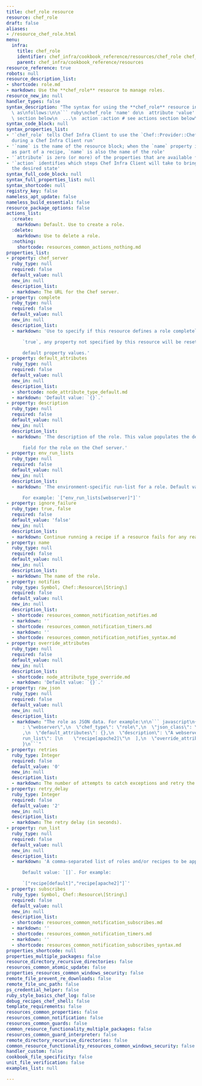 ```yaml
---
title: chef_role resource
resource: chef_role
draft: false
aliases:
- /resource_chef_role.html
menu:
  infra:
    title: chef_role
    identifier: chef_infra/cookbook_reference/resources/chef_role chef_role
    parent: chef_infra/cookbook_reference/resources
resource_reference: true
robots: null
resource_description_list:
- shortcode: role.md
- markdown: Use the **chef_role** resource to manage roles.
resource_new_in: null
handler_types: false
syntax_description: "The syntax for using the **chef_role** resource in a recipe is\
  \ as\nfollows:\n\n``` ruby\nchef_role 'name' do\n  attribute 'value' # see properties\
  \ section below\n  ...\n  action :action # see actions section below\nend\n```"
syntax_code_block: null
syntax_properties_list:
- '`chef_role` tells Chef Infra Client to use the `Chef::Provider::ChefRole` provider
  during a Chef Infra Client run'
- '`name` is the name of the resource block; when the `name` property is not specified
  as part of a recipe, `name` is also the name of the role'
- '`attribute` is zero (or more) of the properties that are available for this resource'
- '`action` identifies which steps Chef Infra Client will take to bring the node into
  the desired state'
syntax_full_code_block: null
syntax_full_properties_list: null
syntax_shortcode: null
registry_key: false
nameless_apt_update: false
nameless_build_essential: false
resource_package_options: false
actions_list:
  :create:
    markdown: Default. Use to create a role.
  :delete:
    markdown: Use to delete a role.
  :nothing:
    shortcode: resources_common_actions_nothing.md
properties_list:
- property: chef_server
  ruby_type: null
  required: false
  default_value: null
  new_in: null
  description_list:
  - markdown: The URL for the Chef server.
- property: complete
  ruby_type: null
  required: false
  default_value: null
  new_in: null
  description_list:
  - markdown: 'Use to specify if this resource defines a role completely. When

      `true`, any property not specified by this resource will be reset to

      default property values.'
- property: default_attributes
  ruby_type: null
  required: false
  default_value: null
  new_in: null
  description_list:
  - shortcode: node_attribute_type_default.md
  - markdown: 'Default value: `{}`.'
- property: description
  ruby_type: null
  required: false
  default_value: null
  new_in: null
  description_list:
  - markdown: 'The description of the role. This value populates the description

      field for the role on the Chef server.'
- property: env_run_lists
  ruby_type: null
  required: false
  default_value: null
  new_in: null
  description_list:
  - markdown: 'The environment-specific run-list for a role. Default value: `[]`.

      For example: `["env_run_lists[webserver]"]`'
- property: ignore_failure
  ruby_type: true, false
  required: false
  default_value: 'false'
  new_in: null
  description_list:
  - markdown: Continue running a recipe if a resource fails for any reason.
- property: name
  ruby_type: null
  required: false
  default_value: null
  new_in: null
  description_list:
  - markdown: The name of the role.
- property: notifies
  ruby_type: Symbol, Chef::Resource\[String\]
  required: false
  default_value: null
  new_in: null
  description_list:
  - shortcode: resources_common_notification_notifies.md
  - markdown: ''
  - shortcode: resources_common_notification_timers.md
  - markdown: ''
  - shortcode: resources_common_notification_notifies_syntax.md
- property: override_attributes
  ruby_type: null
  required: false
  default_value: null
  new_in: null
  description_list:
  - shortcode: node_attribute_type_override.md
  - markdown: 'Default value: `{}`.'
- property: raw_json
  ruby_type: null
  required: false
  default_value: null
  new_in: null
  description_list:
  - markdown: "The role as JSON data. For example:\n\n``` javascript\n{\n  \"name\"\
      : \"webserver\",\n  \"chef_type\": \"role\",\n  \"json_class\": \"Chef::Role\"\
      ,\n  \"default_attributes\": {},\n  \"description\": \"A webserver\",\n  \"\
      run_list\": [\n    \"recipe[apache2]\"\n  ],\n  \"override_attributes\": {}\n\
      }\n```"
- property: retries
  ruby_type: Integer
  required: false
  default_value: '0'
  new_in: null
  description_list:
  - markdown: The number of attempts to catch exceptions and retry the resource.
- property: retry_delay
  ruby_type: Integer
  required: false
  default_value: '2'
  new_in: null
  description_list:
  - markdown: The retry delay (in seconds).
- property: run_list
  ruby_type: null
  required: false
  default_value: null
  new_in: null
  description_list:
  - markdown: 'A comma-separated list of roles and/or recipes to be applied.

      Default value: `[]`. For example:

      `["recipe[default]","recipe[apache2]"]`'
- property: subscribes
  ruby_type: Symbol, Chef::Resource\[String\]
  required: false
  default_value: null
  new_in: null
  description_list:
  - shortcode: resources_common_notification_subscribes.md
  - markdown: ''
  - shortcode: resources_common_notification_timers.md
  - markdown: ''
  - shortcode: resources_common_notification_subscribes_syntax.md
properties_shortcode: null
properties_multiple_packages: false
resource_directory_recursive_directories: false
resources_common_atomic_update: false
properties_resources_common_windows_security: false
remote_file_prevent_re_downloads: false
remote_file_unc_path: false
ps_credential_helper: false
ruby_style_basics_chef_log: false
debug_recipes_chef_shell: false
template_requirements: false
resources_common_properties: false
resources_common_notification: false
resources_common_guards: false
common_resource_functionality_multiple_packages: false
resources_common_guard_interpreter: false
remote_directory_recursive_directories: false
common_resource_functionality_resources_common_windows_security: false
handler_custom: false
cookbook_file_specificity: false
unit_file_verification: false
examples_list: null

---
```

